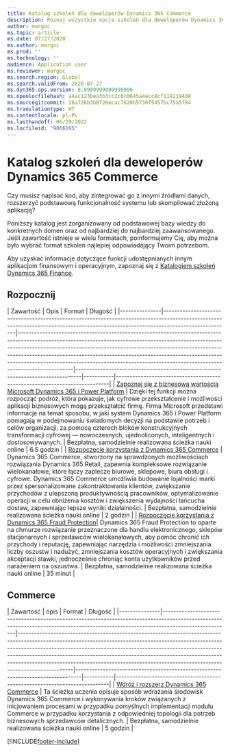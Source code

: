 ```yaml
---
title: Katalog szkoleń dla deweloperów Dynamics 365 Commerce
description: Poznaj wszystkie opcje szkoleń dla deweloperów Dynamics 365 Commerce.
author: margoc
ms.topic: article
ms.date: 07/27/2020
ms.author: margoc
ms.prod: ''
ms.technology: ''
audience: Application user
ms.reviewer: margoc
ms.search.region: Global
ms.search.validFrom: 2020-07-27
ms.dyn365.ops.version: 8.0999999999999996
ms.openlocfilehash: a4ac123bea3b3cc2c6c0645a4ecc8cf119119408
ms.sourcegitcommit: 28a726b3b0726ecac7620b5736f5457bc75a5f84
ms.translationtype: HT
ms.contentlocale: pl-PL
ms.lasthandoff: 06/29/2022
ms.locfileid: "9066195"
---
```

# <a name="learning-catalog-for-dynamics-365-commerce-developers"></a>Katalog szkoleń dla deweloperów Dynamics 365 Commerce

Czy musisz napisać kod, aby zintegrować go z innymi źródłami danych, rozszerzyć podstawową funkcjonalność systemu lub skompilować złożoną aplikację?

Poniższy katalog jest zorganizowany od podstawowej bazy wiedzy do konkretnych domen oraz od najbardziej do najbardziej zaawansowanego. Jeśli zawartość istnieje w wielu formatach, poinformujemy Cię, aby można było wybrać format szkoleń najlepiej odpowiadający Twoim potrzebom.

Aby uzyskać informacje dotyczące funkcji udostępnianych innym aplikacjom finansowym i operacyjnym, zapoznaj się z [Katalogiem szkoleń Dynamics 365 Finance](../../finance/get-started/learning-catalog-developer.md).

## <a name="get-started"></a>Rozpocznij<a name="get-started"></a>

| Zawartość  | Opis  | Format  | Długość    |
|---------------|------------------------------------------------------------------------------------------------------------------------------------------------------------------------------------|--------------------------------------------------------------------------------------------------------------------------------------------------------------------------------------------------------------------------------------------------------------------------------------------------------------------------------------------------------------------------------------------------------------------------|--------------------------------------------------------------------------------|-----------|---------------------------------------------------------------------------|
| [Zapoznaj się z biznesową wartością Microsoft Dynamics 365 i Power Platform](/learn/paths/learn-business-value-of-dynamics-365-and-power-platform/)   | Dzięki tej funkcji można rozpocząć podróż, która pokazuje, jak cyfrowe przekształcenie i możliwości aplikacji biznesowych mogą przekształcić firmę. Firma Microsoft przedstawi informacje na temat sposobu, w jaki system Dynamics 365 i Power   Platform pomagają w podejmowaniu świadomych decyzji na podstawie potrzeb i celów organizacji, za pomocą czterech bloków konstrukcyjnych transformacji cyfrowej — nowoczesnych, ujednoliconych, inteligentnych i dostosowywanych.                                                                    | Bezpłatna, samodzielnie realizowana ścieżka nauki online | 6.5 godzin |
| [Rozpoczęcie korzystania z Dynamics 365 Commerce](/learn/paths/get-started-dynamics-365-commerce/)                                                              | Dynamics 365 Commerce, stworzony na sprawdzonych   możliwościach rozwiązania Dynamics 365 Retail, zapewnia kompleksowe rozwiązanie wielokanałowe, które łączy zaplecze biurowe, sklepowe, biura obsługi i cyfrowe. Dynamics 365   Commerce umożliwia budowanie lojalności marki przez spersonalizowane zakontraktowania klientów, zwiększanie przychodów z ulepszoną produktywnością pracowników, optymalizowanie operacji w celu obniżenia kosztów i zwiększenia wydajności łańcucha dostaw, zapewniając lepsze wyniki działalności. | Bezpłatna, samodzielnie realizowana ścieżka nauki online | 2 godzin   |
| [Rozpoczęcie korzystania z Dynamics 365 Fraud Protection](/learn/modules/get-started-fraud-protection/)| Dynamics 365 Fraud Protection to oparte na chmurze rozwiązanie przeznaczone dla handlu elektronicznego, sklepów stacjonarnych i sprzedawców wielokanałowych, aby pomóc chronić ich przychody i reputację, zapewniając narzędzia i możliwości zmniejszania liczby oszustw i nadużyć, zmniejszania kosztów operacyjnych i zwiększania akceptacji stawki, jednocześnie chroniąc konta użytkowników przed narażeniem na oszustwa. | Bezpłatna, samodzielnie realizowana ścieżka nauki online | 35 minut |

## <a name="commerce"></a>Commerce<a name="commerce"></a>

| Zawartość  | opis  | Format  | Długość    |
|---------------|------------------------------------------------------------------------------------------------------------------------------------------------------------------------------------|--------------------------------------------------------------------------------------------------------------------------------------------------------------------------------------------------------------------------------------------------------------------------------------------------------------------------------------------------------------------------------------------------------------------------|--------------------------------------------------------------------------------|-----------|---------------------------------------------------------------------------|
| [Wdróż i rozszerz Dynamics 365 Commerce](/learn/paths/deploy-dynamics-365-commerce/) | Ta ścieżka uczenia opisuje sposób wdrażania środowisk   Dynamics 365 Commerce i wykonywania kroków związanych z inicjowaniem procesami w przypadku pomyślnych implementacji modułu Commerce w przypadku korzystania z odpowiedniej topologii dla potrzeb biznesowych sprzedawców detalicznych. | Bezpłatna, samodzielnie realizowana ścieżka nauki online | 5 godzin |


[!INCLUDE[footer-include](../../includes/footer-banner.md)]


